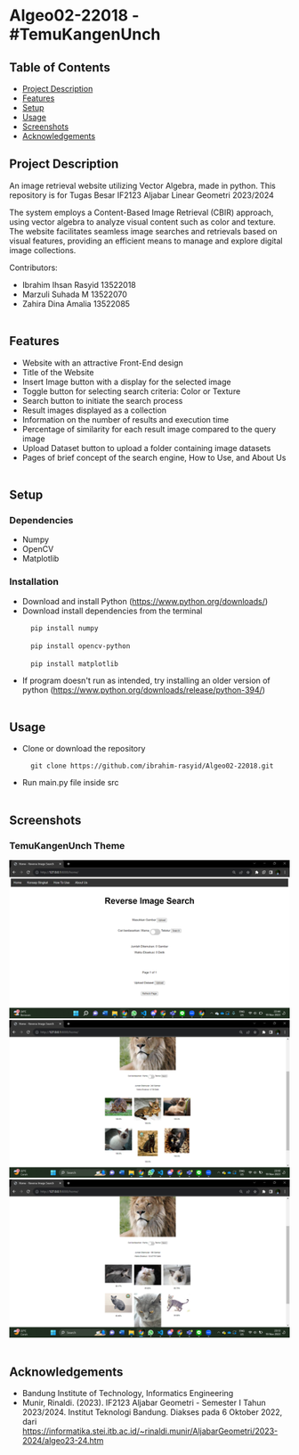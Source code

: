 # Algeo02-22018 - #TemuKangenUnch

## Table of Contents
* [Project Description](#Project-Description)
* [Features](#features)
* [Setup](#setup)
* [Usage](#usage)
* [Screenshots](#screenshots)
* [Acknowledgements](#acknowledgements)


## Project Description
An image retrieval website utilizing Vector Algebra, made in python. This repository is for Tugas Besar IF2123 Aljabar Linear Geometri 2023/2024

The system employs a Content-Based Image Retrieval (CBIR) approach, using vector algebra to analyze visual content such as color and texture. The website facilitates seamless image searches and retrievals based on visual features, providing an efficient means to manage and explore digital image collections.

Contributors:
- Ibrahim Ihsan Rasyid 13522018
- Marzuli Suhada M 13522070
- Zahira Dina Amalia 13522085 <br><br>




## Features
- Website with an attractive Front-End design
- Title of the Website
- Insert Image button with a display for the selected image
- Toggle button for selecting search criteria: Color or Texture
- Search button to initiate the search process
- Result images displayed as a collection
- Information on the number of results and execution time
- Percentage of similarity for each result image compared to the query image
- Upload Dataset button to upload a folder containing image datasets
- Pages of brief concept of the search engine, How to Use, and About Us<br><br>

## Setup
### Dependencies
- Numpy
- OpenCV
- Matplotlib

### Installation
- Download and install Python (https://www.python.org/downloads/)
- Download install dependencies from the terminal
    > 
        pip install numpy
        
        pip install opencv-python

        pip install matplotlib

- If program doesn't run as intended, try installing an older version of python (https://www.python.org/downloads/release/python-394/)<br><br>

## Usage
- Clone or download the repository
    > 
        git clone https://github.com/ibrahim-rasyid/Algeo02-22018.git
- Run main.py file inside src<br><br>

## Screenshots
### TemuKangenUnch Theme
![image](img/Tampilan_Awal.png)
![image](img/coba_tekstur.png)
![image](img/coba_warna.png)<br><br>

## Acknowledgements
- Bandung Institute of Technology, Informatics Engineering
- Munir, Rinaldi. (2023). IF2123 Aljabar Geometri - Semester I Tahun 2023/2024. Institut Teknologi Bandung. Diakses pada 6 Oktober 2022, dari https://informatika.stei.itb.ac.id/~rinaldi.munir/AljabarGeometri/2023-2024/algeo23-24.htm